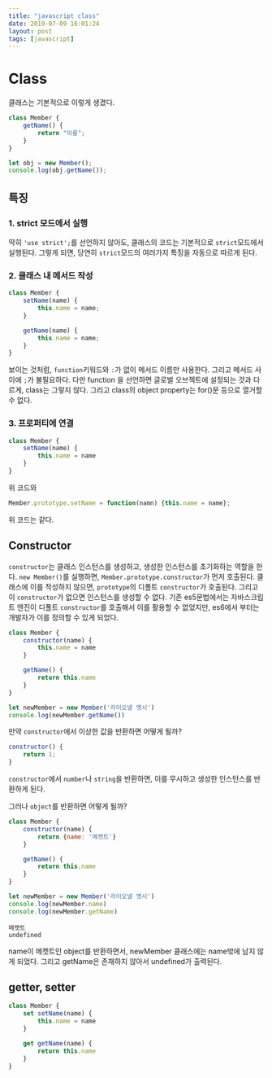 ```yaml
---
title: "javascript class"
date: 2019-07-09 16:01:24
layout: post
tags: [javascript]
---
```


# Class

클래스는 기본적으로 이렇게 생겼다.

```javascript
class Member {
    getName() {
        return "이름";
    }
}

let obj = new Member();
console.log(obj.getName());
```

## 특징

### 1. strict 모드에서 실행

딱히 `'use strict';`를 선언하지 않아도, 클래스의 코드는 기본적으로 `strict`모드에서 실행된다. 그렇게 되면, 당연히 `strict`모드의 여러가지 특징을 자동으로 따르게 된다.

### 2. 클래스 내 메서드 작성

```javascript
class Member {
    setName(name) {
        this.name = name;
    }

    getName(name) {
        this.name = name;
    }
}
```

보이는 것처럼, `function`키워드와 `:`가 없이 메서드 이름만 사용한다. 그리고 메서드 사이에 `;`가 불필요하다. 다만 function 을 선언하면 글로벌 오브젝트에 설정되는 것과 다르게, class는 그렇지 않다. 그리고 class의 object property는 for()문 등으로 열거할 수 없다.

### 3. 프로퍼티에 연결

```javascript
class Member {
    setName(name) {
        this.name = name
    }
}
```
위 코드와

```javascript
Member.prototype.setName = function(namn) {this.name = name};
```

위 코드는 같다.

## Constructor

`constructor`는 클래스 인스턴스를 생성하고, 생성한 인스턴스를 초기화하는 역할을 한다. `new Member()`를 실행하면, `Member.prototype.constructor`가 먼저 호출된다. 클래스에 이를 작성하지 않으면, `prototype`의 디폴트 `constructor`가 호출된다. 그리고 이 `constructor`가 없으면 인스턴스를 생성할 수 없다. 기존 es5문법에서는 자바스크립트 엔진이 디폴트 `constructor`를 호출해서 이를 활용할 수 없었지만, es6에서 부터는 개발자가 이를 정의할 수 있게 되었다.

```javascript
class Member {
    constructor(name) {
        this.name = name
    }

    getName() {
        return this.name
    }
}

let newMember = new Member('라이오넬 멧시')
console.log(newMember.getName())
```

만약 `constructor`에서 이상한 값을 반환하면 어떻게 될까?

```javascript
constructor() {
    return 1;
}
```

`constructor`에서 `number`나 `string`을 반환하면, 이를 무시하고 생성한 인스턴스를 반환하게 된다.

그러나 `object`를 반환하면 어떻게 될까?

```javascript
class Member {
    constructor(name) {
        return {name: '메켓트'}
    }

    getName() {
        return this.name
    }
}

let newMember = new Member('라이오넬 멧시')
console.log(newMember.name)
console.log(newMember.getName)
```

```
메켓트
undefined
```

name이 메켓트인 object를 반환하면서, newMember 클래스에는 name밖에 남지 않게 되었다. 그리고 getName은 존재하지 않아서 undefined가 출력된다.

## getter, setter

```javascript
class Member {
    set setName(name) {
        this.name = name
    }

    get getName(name) {
        return this.name
    }
}
```


